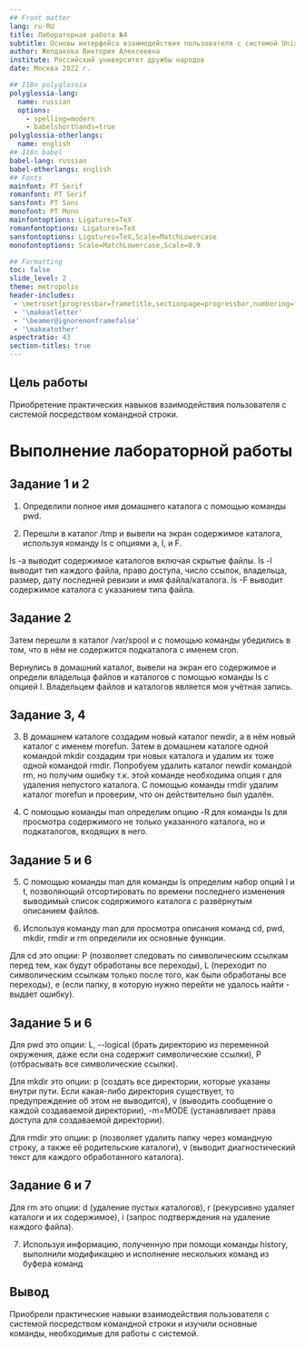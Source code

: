 ```yaml
---
## Front matter
lang: ru-RU
title: Лабораторная работа №4
subtitle: Основы интерфейса взаимодействия пользователя с системой Unix на уровне командной строки
author: Желдакова Виктория Алексеевна
institute: Российский университет дружбы народов
date: Москва 2022 г.

## I18n polyglossia
polyglossia-lang:
  name: russian
  options:
	- spelling=modern
	- babelshorthands=true
polyglossia-otherlangs:
  name: english
## I18n babel
babel-lang: russian
babel-otherlangs: english
## Fonts
mainfont: PT Serif
romanfont: PT Serif
sansfont: PT Sans
monofont: PT Mono
mainfontoptions: Ligatures=TeX
romanfontoptions: Ligatures=TeX
sansfontoptions: Ligatures=TeX,Scale=MatchLowercase
monofontoptions: Scale=MatchLowercase,Scale=0.9

## Formatting
toc: false
slide_level: 2
theme: metropolis
header-includes: 
 - \metroset{progressbar=frametitle,sectionpage=progressbar,numbering=fraction}
 - '\makeatletter'
 - '\beamer@ignorenonframefalse'
 - '\makeatother'
aspectratio: 43
section-titles: true
---
```


## Цель работы

Приобретение практических навыков взаимодействия пользователя с системой посредством командной строки. 

# Выполнение лабораторной работы

## Задание 1 и 2

1. Определили полное имя домашнего каталога с помощью команды pwd.

2. Перешли в каталог /tmp и вывели на экран содержимое каталога, используя команду ls с опциями a, l, и F.

ls -a выводит содержимое каталогов включая скрытые файлы. ls -l выводит тип каждого файла, право доступа, число ссылок, владельца, размер, дату последней ревизии и имя файла/каталога. ls -F выводит содержимое каталога с указанием типа файла.

## Задание 2

Затем перешли в каталог /var/spool и с помощью команды убедились в том, что в нём не содержится подкаталога с именем cron.

Вернулись в домашний каталог, вывели на экран его содержимое и определи владельца файлов и каталогов с помощью команды ls  с опцией l. Владельцем файлов и каталогов является моя учётная запись.

## Задание 3, 4 

3. В домашнем каталоге создадим новый каталог newdir, а в нём новый каталог с именем morefun. Затем в домашнем каталоге одной командой mkdir создадим три новых каталога и удалим их тоже одной командой rmdir. Попробуем удалить каталог newdir командой rm, но получим ошибку т.к. этой команде необходима опция r для удаления непустого каталога. С помощью команды rmdir удалим каталог morefun и проверим, что он действительно был удалён.

4. С помощью команды man определим опцию -R для команды ls для просмотра содержимого не только указанного каталога, но и подкаталогов, входящих в него.

## Задание 5 и 6

5. С помощью команды man для команды ls определим набор опций l и t, позволяющий отсортировать по времени последнего изменения выводимый список содержимого каталога с развёрнутым описанием файлов.

6. Используя команду man для просмотра описания команд cd, pwd, mkdir, rmdir и rm определили их основные функции.

Для cd это опции: P (позволяет следовать по символическим ссылкам перед тем, как будут обработаны все переходы), L (переходит по символическим ссылкам только после того, как были обработаны все переходы), e (если папку, в которую нужно перейти не удалось найти - выдает ошибку).

## Задание 5 и 6

Для pwd это опции: L, --logical (брать директорию из переменной окружения, даже если она содержит символические ссылки), P (отбрасывать все символические ссылки).

Для mkdir это опции: p (создать все директории, которые указаны внутри пути. Если какая-либо директория существует, то предупреждение об этом не выводится), v (выводить сообщение о каждой создаваемой директории), -m=MODE (устанавливает права доступа для создаваемой директории).

Для rmdir это опции: p (позволяет удалить папку через командную строку, а также её родительские каталоги), v (выводит диагностический текст для каждого обработанного каталога).

## Задание 6 и 7

Для rm это опции: d (удаление пустых каталогов), r (рекурсивно удаляет каталоги и их содержимое), i (запрос подтверждения на удаление каждого файла).

7. Используя информацию, полученную при помощи команды history, выполнили модификацию и исполнение нескольких команд из буфера команд 

## Вывод

Приобрели практические навыки взаимодействия пользователя с системой посредством командной строки и изучили основные команды, необходимые для работы с системой. 


